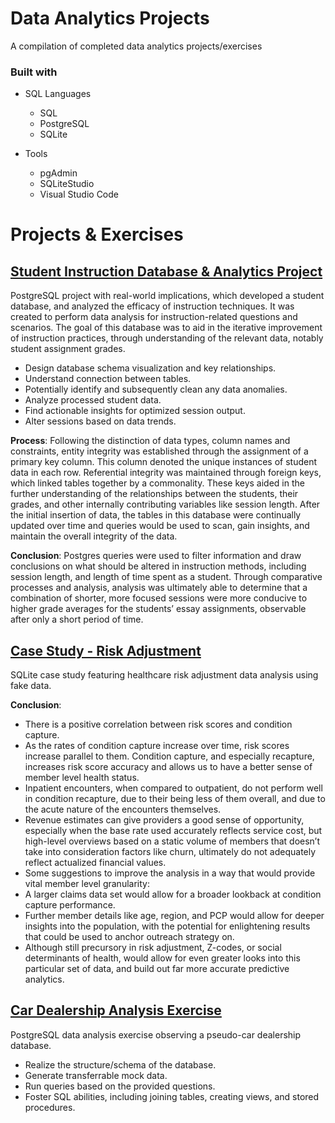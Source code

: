 # Data Analytics Projects
A compilation of completed data analytics projects/exercises

### Built with

+ SQL Languages
	+ SQL
	+ PostgreSQL
	+ SQLite

+ Tools
	+ pgAdmin
	+ SQLiteStudio
	+ Visual Studio Code  	

# Projects & Exercises

## [Student Instruction Database & Analytics Project](Student%20Instruction%20Database%20%26%20Analysis%20Project)
PostgreSQL project with real-world implications, which developed a student database, and analyzed the efficacy of instruction techniques.
It was created to perform data analysis for instruction-related questions and scenarios. The goal of this database was to aid in the iterative improvement of instruction practices, through understanding of the relevant data, notably student assignment grades.
+ Design database schema visualization and key relationships.
+ Understand connection between tables.
+ Potentially identify and subsequently clean any data anomalies.
+ Analyze processed student data.
+ Find actionable insights for optimized session output.
+ Alter sessions based on data trends.

**Process**: Following the distinction of data types, column names and constraints, entity integrity was established through the assignment of a primary key column. This column denoted the unique instances of student data in each row. Referential integrity was maintained through foreign keys, which linked tables together by a commonality. These keys aided in the further understanding of the relationships between the students, their grades, and other internally contributing variables like session length. After the initial insertion of data, the tables in this database were continually updated over time and queries would be used to scan, gain insights, and maintain the overall integrity of the data. 

**Conclusion**: Postgres queries were used to filter information and draw conclusions on what should be altered in instruction methods, including session length, and length of time spent as a student. Through comparative processes and analysis, analysis was ultimately able to determine that a combination of shorter, more focused sessions were more conducive to higher grade averages for the students’ essay assignments, observable after only a short period of time. 

## [Case Study - Risk Adjustment](Case%20Study%20-%20Risk%20Adjustment)
SQLite case study featuring healthcare risk adjustment data analysis using fake data.

**Conclusion**: 
+ There is a positive correlation between risk scores and condition capture.
+ As the rates of condition capture increase over time, risk scores increase parallel to them. Condition capture, and especially recapture, increases risk score accuracy and allows us to have a better sense of 
  member level health status. 
+ Inpatient encounters, when compared to outpatient, do not perform well in condition recapture, due to their being less of them overall, and due to the acute nature of the encounters themselves. 
+ Revenue estimates can give providers a good sense of opportunity, especially when the base rate used accurately reflects service cost, but high-level overviews based on a static volume of members that doesn’t 
  take into consideration factors like churn, ultimately do not adequately reflect actualized financial values. 
+ Some suggestions to improve the analysis in a way that would provide vital member level granularity:
+ A larger claims data set would allow for a broader lookback at condition capture performance. 
+ Further member details like age, region, and PCP would allow for deeper insights into the population, with the potential for enlightening results that could be used to anchor outreach strategy on. 
+ Although still precursory in risk adjustment, Z-codes, or social determinants of health, would allow for even greater looks into this particular set of data, and build out far more accurate predictive 	 
  analytics. 

## [Car Dealership Analysis Exercise](Car%20Dealership%20Analysis%20Exercise)
PostgreSQL data analysis exercise observing a pseudo-car dealership database.
+ Realize the structure/schema of the database.
+ Generate transferrable mock data.
+ Run queries based on the provided questions.
+ Foster SQL abilities, including joining tables, creating views, and stored procedures.
